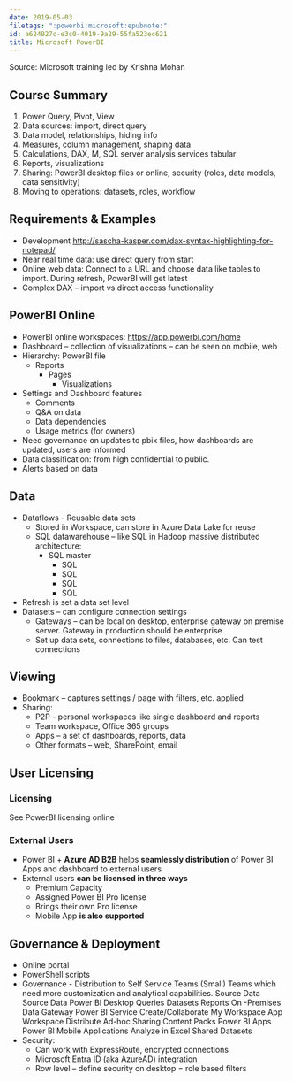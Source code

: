 ```yaml
---
date: 2019-05-03
filetags: ":powerbi:microsoft:epubnote:"
id: a624927c-e3c0-4019-9a29-55fa523ec621
title: Microsoft PowerBI
---
```


Source: Microsoft training led by Krishna Mohan

## Course Summary

1.  Power Query, Pivot, View
2.  Data sources: import, direct query
3.  Data model, relationships, hiding info
4.  Measures, column management, shaping data
5.  Calculations, DAX, M, SQL server analysis services tabular
6.  Reports, visualizations
7.  Sharing: PowerBI desktop files or online, security (roles, data
    models, data sensitivity)
8.  Moving to operations: datasets, roles, workflow

## Requirements & Examples

- Development
  <http://sascha-kasper.com/dax-syntax-highlighting-for-notepad/>
- Near real time data: use direct query from start
- Online web data: Connect to a URL and choose data like tables to
  import. During refresh, PowerBI will get latest
- Complex DAX – import vs direct access functionality

## PowerBI Online

- PowerBI online workspaces: <https://app.powerbi.com/home>
- Dashboard – collection of visualizations – can be seen on mobile, web
- Hierarchy: PowerBI file
  - Reports
    - Pages
      - Visualizations
- Settings and Dashboard features
  - Comments
  - Q&A on data
  - Data dependencies
  - Usage metrics (for owners)
- Need governance on updates to pbix files, how dashboards are updated,
  users are informed
- Data classification: from high confidential to public.
- Alerts based on data

## Data

- Dataflows - Reusable data sets
  - Stored in Workspace, can store in Azure Data Lake for reuse
  - SQL datawarehouse – like SQL in Hadoop massive distributed
    architecture:
    - SQL master
      - SQL
      - SQL
      - SQL
      - SQL
- Refresh is set a data set level
- Datasets – can configure connection settings
  - Gateways – can be local on desktop, enterprise gateway on premise
    server. Gateway in production should be enterprise
  - Set up data sets, connections to files, databases, etc. Can test
    connections

## Viewing

- Bookmark – captures settings / page with filters, etc. applied
- Sharing:
  - P2P - personal workspaces like single dashboard and reports
  - Team workspace, Office 365 groups
  - Apps – a set of dashboards, reports, data
  - Other formats – web, SharePoint, email

## User Licensing

### Licensing

See PowerBI licensing online

### External Users

- Power BI + **Azure AD B2B** helps **seamlessly distribution** of Power
  BI Apps and dashboard to external users
- External users **can be licensed in three ways**
  - Premium Capacity
  - Assigned Power BI Pro license
  - Brings their own Pro license
  - Mobile App **is also supported**

## Governance & Deployment

- Online portal
- PowerShell scripts
- Governance - Distribution to Self Service Teams (Small) Teams which
  need more customization and analytical capabilities. Source Data
  Source Data Power Bl Desktop Queries Datasets Reports On -Premises
  Data Gateway Power BI Service Create/Collaborate My Workspace App
  Workspace Distribute Ad-hoc Sharing Content Packs Power BI Apps Power
  Bl Mobile Applications Analyze in Excel Shared Datasets
- Security:
  - Can work with ExpressRoute, encrypted connections
  - Microsoft Entra ID (aka AzureAD) integration
  - Row level – define security on desktop = role based filters

